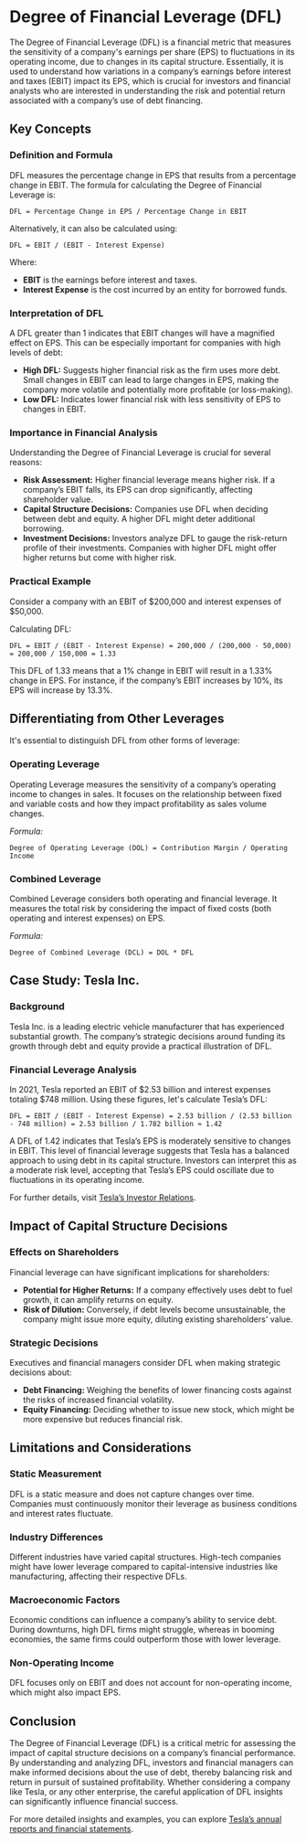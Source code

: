 # Degree of Financial Leverage (DFL)

The Degree of Financial Leverage (DFL) is a financial metric that measures the sensitivity of a company's earnings per share (EPS) to fluctuations in its operating income, due to changes in its capital structure. Essentially, it is used to understand how variations in a company’s earnings before interest and taxes (EBIT) impact its EPS, which is crucial for investors and financial analysts who are interested in understanding the risk and potential return associated with a company’s use of debt financing.

## Key Concepts

### Definition and Formula

DFL measures the percentage change in EPS that results from a percentage change in EBIT. The formula for calculating the Degree of Financial Leverage is:

```
DFL = Percentage Change in EPS / Percentage Change in EBIT
```

Alternatively, it can also be calculated using:

```
DFL = EBIT / (EBIT - Interest Expense)
```

Where:
- **EBIT** is the earnings before interest and taxes.
- **Interest Expense** is the cost incurred by an entity for borrowed funds.

### Interpretation of DFL

A DFL greater than 1 indicates that EBIT changes will have a magnified effect on EPS. This can be especially important for companies with high levels of debt:

- **High DFL:** Suggests higher financial risk as the firm uses more debt. Small changes in EBIT can lead to large changes in EPS, making the company more volatile and potentially more profitable (or loss-making).
- **Low DFL:** Indicates lower financial risk with less sensitivity of EPS to changes in EBIT.

### Importance in Financial Analysis

Understanding the Degree of Financial Leverage is crucial for several reasons:
- **Risk Assessment:** Higher financial leverage means higher risk. If a company’s EBIT falls, its EPS can drop significantly, affecting shareholder value.
- **Capital Structure Decisions:** Companies use DFL when deciding between debt and equity. A higher DFL might deter additional borrowing.
- **Investment Decisions:** Investors analyze DFL to gauge the risk-return profile of their investments. Companies with higher DFL might offer higher returns but come with higher risk.

### Practical Example

Consider a company with an EBIT of $200,000 and interest expenses of $50,000.

Calculating DFL:
```
DFL = EBIT / (EBIT - Interest Expense) = 200,000 / (200,000 - 50,000) = 200,000 / 150,000 = 1.33
```

This DFL of 1.33 means that a 1% change in EBIT will result in a 1.33% change in EPS. For instance, if the company’s EBIT increases by 10%, its EPS will increase by 13.3%.

## Differentiating from Other Leverages

It's essential to distinguish DFL from other forms of leverage:

### Operating Leverage

Operating Leverage measures the sensitivity of a company’s operating income to changes in sales. It focuses on the relationship between fixed and variable costs and how they impact profitability as sales volume changes.

*Formula:*
```
Degree of Operating Leverage (DOL) = Contribution Margin / Operating Income
```

### Combined Leverage

Combined Leverage considers both operating and financial leverage. It measures the total risk by considering the impact of fixed costs (both operating and interest expenses) on EPS.

*Formula:*
```
Degree of Combined Leverage (DCL) = DOL * DFL
```

## Case Study: Tesla Inc.

### Background

Tesla Inc. is a leading electric vehicle manufacturer that has experienced substantial growth. The company’s strategic decisions around funding its growth through debt and equity provide a practical illustration of DFL.

### Financial Leverage Analysis

In 2021, Tesla reported an EBIT of $2.53 billion and interest expenses totaling $748 million. Using these figures, let's calculate Tesla’s DFL:

```
DFL = EBIT / (EBIT - Interest Expense) = 2.53 billion / (2.53 billion - 748 million) = 2.53 billion / 1.782 billion ≈ 1.42
```

A DFL of 1.42 indicates that Tesla’s EPS is moderately sensitive to changes in EBIT. This level of financial leverage suggests that Tesla has a balanced approach to using debt in its capital structure. Investors can interpret this as a moderate risk level, accepting that Tesla’s EPS could oscillate due to fluctuations in its operating income.

For further details, visit [Tesla’s Investor Relations](https://ir.tesla.com).

## Impact of Capital Structure Decisions

### Effects on Shareholders

Financial leverage can have significant implications for shareholders:
- **Potential for Higher Returns:** If a company effectively uses debt to fuel growth, it can amplify returns on equity.
- **Risk of Dilution:** Conversely, if debt levels become unsustainable, the company might issue more equity, diluting existing shareholders' value.

### Strategic Decisions

Executives and financial managers consider DFL when making strategic decisions about:
- **Debt Financing:** Weighing the benefits of lower financing costs against the risks of increased financial volatility.
- **Equity Financing:** Deciding whether to issue new stock, which might be more expensive but reduces financial risk.

## Limitations and Considerations

### Static Measurement

DFL is a static measure and does not capture changes over time. Companies must continuously monitor their leverage as business conditions and interest rates fluctuate.

### Industry Differences

Different industries have varied capital structures. High-tech companies might have lower leverage compared to capital-intensive industries like manufacturing, affecting their respective DFLs.

### Macroeconomic Factors

Economic conditions can influence a company’s ability to service debt. During downturns, high DFL firms might struggle, whereas in booming economies, the same firms could outperform those with lower leverage.

### Non-Operating Income

DFL focuses only on EBIT and does not account for non-operating income, which might also impact EPS.

## Conclusion

The Degree of Financial Leverage (DFL) is a critical metric for assessing the impact of capital structure decisions on a company’s financial performance. By understanding and analyzing DFL, investors and financial managers can make informed decisions about the use of debt, thereby balancing risk and return in pursuit of sustained profitability. Whether considering a company like Tesla, or any other enterprise, the careful application of DFL insights can significantly influence financial success.

For more detailed insights and examples, you can explore [Tesla’s annual reports and financial statements](https://ir.tesla.com).
